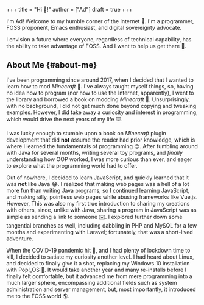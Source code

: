 +++
title = "Hi 👋!"
author = ["Ad"]
draft = true
+++

I'm Ad! Welcome to my humble corner of the Internet 🙂. I'm a programmer, FOSS proponent, Emacs enthusiast, and digital sovereignty advocate.

I envision a future where everyone, regardless of technical capability, has the ability to take advantage of FOSS. And I want to help us get there 🔧.


## About Me {#about-me}

I've been programming since around 2017, when I decided that I wanted to learn how to mod _Minecraft_ 🤔. I've always taught myself things, so, having no idea how to program (nor how to use the Internet, apparently), I went to the library and borrowed a book on modding _Minecraft_ 📖. Unsurprisingly, with no background, I did not get much done beyond copying and tweaking examples. However, I did take away a curiosity and interest in programming, which would drive the next years of my life ⌨️.

I was lucky enough to stumble upon a book on _Minecraft_ plugin development that did **not** assume the reader had prior knowledge, which is where I learned the fundamentals of programming 😊. After fumbling around with Java for several months, writing several toy programs, and _finally_ understanding how OOP worked, I was more curious than ever, and eager to explore what the programming world had to offer.

Out of nowhere, I decided to learn JavaScript, and quickly learned that it was **not** like Java 😂. I realized that making web pages was a hell of a lot more fun than writing Java programs, so I continued learning JavaScript, and making silly, pointless web pages while abusing frameworks like Vue.js. However, This was also my first true introduction to sharing my creations with others, since, unlike with Java, sharing a program in JavaScript was as simple as sending a link to someone ✉️. I explored further down some tangential branches as well, including dabbling in PHP and MySQL for a few months and experimenting with Laravel; fortunately, that was a short-lived adventure.

When the COVID-19 pandemic hit 💉, and I had plenty of lockdown time to kill, I decided to satiate my curiosity another level. I had heard about Linux, and decided to finally give it a shot, replacing my Windows 10 installation with Pop!_OS 🐧. It would take another year and many re-installs before I finally felt comfortable, but it advanced me from mere programming into a much larger sphere, encompassing additional fields such as system administration and server management, but, most importantly, it introduced me to the FOSS world 🌎.
